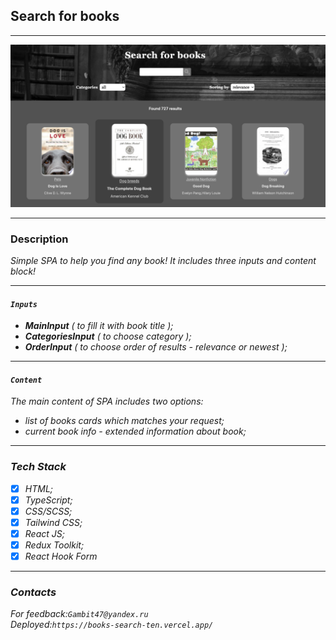 ## Search for books

***

![pic](src/assets/img/background.png)

***

### Description

<i>Simple SPA to help you find any book!
It includes three inputs and content block!

***

#### `Inputs`

* <b>MainInput</b> ( to fill it with book title );
* <b>CategoriesInput</b> ( to choose category );
* <b>OrderInput</b> ( to choose order of results - relevance or newest );

***

#### `Content`
The main content of SPA includes two options:
* list of books cards which matches your request;
* current book info - extended information about book;

***

### Tech Stack

* [x] HTML;
* [x] TypeScript;
* [x] CSS/SCSS;
* [x] Tailwind CSS;
* [x] React JS;
* [x] Redux Toolkit;
* [x] React Hook Form

***

### Contacts

For feedback:`Gambit47@yandex.ru`<br>
Deployed:`https://books-search-ten.vercel.app/`

